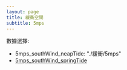 ```yaml
---
layout: page
title: 緩衝空間
subtitle: 5mps
---
```


數據選擇:
- 5mps_southWind_neapTide: "./緩衝/5mps"
- <a href="./緩衝/5mps">5mps_southWind_springTide</a>

